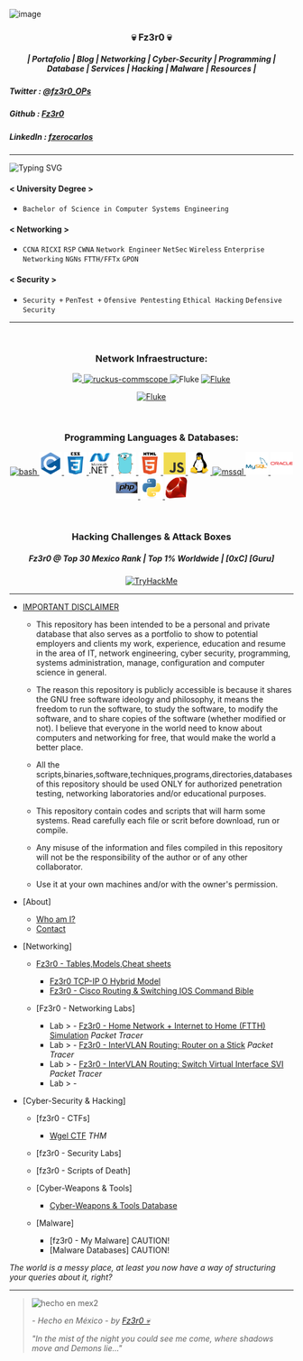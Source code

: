 <!--

- Fz3r0 Header  :::::::::::::::::::::::::::::::::::::::::::::::::::::::::::::::::::::::::::::::::::::::::::::::::::::::: 

-->

![image](https://user-images.githubusercontent.com/94720207/163654194-92edaa63-e2cc-4af7-a420-92a77b4182da.png)

<h3 align="center">💀 Fz3r0 💀</h3>
<h5 align="center">| Portafolio | Blog | Networking | Cyber-Security | Programming | Database | Services | Hacking | Malware | Resources | </h3>

##### Twitter  : [@fz3r0_OPs](https://twitter.com/Fz3r0_OPs) 
##### Github   : [Fz3r0](https://github.com/fz3r0) 
##### LinkedIn : [fzerocarlos](https://www.linkedin.com/in/fzerocarlos/)
---

<!--

- Fz3r0 Bio :::::::::::::::::::::::::::::::::::::::::::::::::::::::::::::::::::::::::::::::::::::::::::::::::::::::: 

-->


![Typing SVG](https://readme-typing-svg.herokuapp.com?size=20&color=00F733&multiline=true&lines=whoami)


#### < University Degree >
* `Bachelor of Science in Computer Systems Engineering`
#### < Networking > 
* `CCNA`  `RICXI`  `RSP`  `CWNA` `Network Engineer` `NetSec` `Wireless` `Enterprise Networking` `NGNs` `FTTH/FFTx` `GPON` 
#### < Security >   
* `Security +`  `PenTest +`  `Ofensive Pentesting`  `Ethical Hacking`  `Defensive Security` 
---

&nbsp;

<!--

- Fz3r0: Network Infraestructure :::::::::::::::::::::::::::::::::::::::::::::::::::::::::::::::::::::::::::::::::::::::::::::::::::::::: 

-->

<h3 align="center">Network Infraestructure:</h3>

<p align="center"> <a href="https://www.gnu.org/software/bash/" target="_blank" rel="noreferrer"> <img src="https://upload.wikimedia.org/wikipedia/commons/6/64/Cisco_logo.svg" </a> <a href="https://www.gnu.org/software/bash/" target="_blank" rel="noreferrer"> <img src="https://ruckus-shared-webassets.s3.amazonaws.com/logos/commscope_logo_white.png" alt="ruckus-commscope" width="130" height="40"/> </a> <img src="https://upload.wikimedia.org/wikipedia/commons/thumb/e/e1/Aruba_Networks_logo.svg/245px-Aruba_Networks_logo.svg.png" alt="Fluke" width="80" height="40"/> </a> <a href="https://www.gnu.org/software/bash/" target="_blank" rel="noreferrer"> <img src="https://camarastermograficas.online/wp-content/uploads/2021/12/logo1.png" alt="Fluke" width="60" height="40"/> <a href="https://www.gnu.org/software/bash/" target="_blank" rel="noreferrer"> 

</p>

<p align="center"> <a href="https://www.gnu.org/software/bash/" target="_blank" rel="noreferrer"> <img src="https://www.innquest.com/wp-content/uploads/2021/09/rgnets.png" alt="Fluke" width="80" height="40"/> </a> </p>
  
  <!--

- Fz3r0: Programing Languages :::::::::::::::::::::::::::::::::::::::::::::::::::::::::::::::::::::::::::::::::::::::::::::::::::::::: 

-->

&nbsp;
  
<h3 align="center">Programming Languages & Databases:</h3>

<p align="center"> <a href="https://www.gnu.org/software/bash/" target="_blank" rel="noreferrer"> <img src="https://www.vectorlogo.zone/logos/gnu_bash/gnu_bash-icon.svg" alt="bash" width="40" height="40"/> </a> <a href="https://www.cprogramming.com/" target="_blank" rel="noreferrer"> <img src="https://raw.githubusercontent.com/devicons/devicon/master/icons/c/c-original.svg" alt="c" width="40" height="40"/> </a> <a href="https://www.w3schools.com/css/" target="_blank" rel="noreferrer"> <img src="https://raw.githubusercontent.com/devicons/devicon/master/icons/css3/css3-original-wordmark.svg" alt="css3" width="40" height="40"/> </a> <a href="https://dotnet.microsoft.com/" target="_blank" rel="noreferrer"> <img src="https://raw.githubusercontent.com/devicons/devicon/master/icons/dot-net/dot-net-original-wordmark.svg" alt="dotnet" width="40" height="40"/> </a> <a href="https://golang.org" target="_blank" rel="noreferrer"> <img src="https://raw.githubusercontent.com/devicons/devicon/master/icons/go/go-original.svg" alt="go" width="40" height="40"/> </a> <a href="https://www.w3.org/html/" target="_blank" rel="noreferrer"> <img src="https://raw.githubusercontent.com/devicons/devicon/master/icons/html5/html5-original-wordmark.svg" alt="html5" width="40" height="40"/> </a> <a href="https://developer.mozilla.org/en-US/docs/Web/JavaScript" target="_blank" rel="noreferrer"> <img src="https://raw.githubusercontent.com/devicons/devicon/master/icons/javascript/javascript-original.svg" alt="javascript" width="40" height="40"/> </a> <a href="https://www.linux.org/" target="_blank" rel="noreferrer"> <img src="https://raw.githubusercontent.com/devicons/devicon/master/icons/linux/linux-original.svg" alt="linux" width="40" height="40"/> </a> <a href="https://www.microsoft.com/en-us/sql-server" target="_blank" rel="noreferrer"> <img src="https://www.svgrepo.com/show/303229/microsoft-sql-server-logo.svg" alt="mssql" width="40" height="40"/> </a> <a href="https://www.mysql.com/" target="_blank" rel="noreferrer"> <img src="https://raw.githubusercontent.com/devicons/devicon/master/icons/mysql/mysql-original-wordmark.svg" alt="mysql" width="40" height="40"/> </a> <a href="https://www.oracle.com/" target="_blank" rel="noreferrer"> <img src="https://raw.githubusercontent.com/devicons/devicon/master/icons/oracle/oracle-original.svg" alt="oracle" width="40" height="40"/> </a> <a href="https://www.php.net" target="_blank" rel="noreferrer"> <img src="https://raw.githubusercontent.com/devicons/devicon/master/icons/php/php-original.svg" alt="php" width="40" height="40"/> </a> <a href="https://www.python.org" target="_blank" rel="noreferrer"> <img src="https://raw.githubusercontent.com/devicons/devicon/master/icons/python/python-original.svg" alt="python" width="40" height="40"/> </a> <a href="https://www.ruby-lang.org/en/" target="_blank" rel="noreferrer"> <img src="https://raw.githubusercontent.com/devicons/devicon/master/icons/ruby/ruby-original.svg" alt="ruby" width="40" height="40"/> </a> </p>

&nbsp;
  
<h3 align="center">Hacking Challenges & Attack Boxes</h3>
<h5 align="center">Fz3r0 @ Top 30 Mexico Rank | Top 1% Worldwide | [0xC] [Guru] </h3> 
  
<p align="center"> <a href="https://tryhackme.com/p/fz3r0.carlos" target="_blank" rel="noreferrer"> <img src="https://tryhackme-badges.s3.amazonaws.com/fz3r0.carlos.png" alt="TryHackMe"> </a> </p>  
  
---
  
- [IMPORTANT DISCLAIMER](/Networking/Labs/) 
  

  - This repository has been intended to be a personal and private database that also serves as a portfolio to show to potential employers and clients my work, experience, education and resume in the area of IT, network engineering, cyber security, programming, systems administration, manage, configuration and computer science in general.
  
  - The reason this repository is publicly accessible is because it shares the GNU free software ideology and philosophy, it means the freedom to run the software, to study the software, to modify the software, and to share copies of the software (whether modified or not). I believe that everyone in the world need to know about computers and networking for free, that would make the world a better place. 
  
  - All the scripts,binaries,software,techniques,programs,directories,databases of this repository should be used ONLY for authorized penetration testing, networking laboratories and/or educational purposes. 
  
  - This repository contain codes and scripts that will harm some systems. Read carefully each file or scrit before download, run or compile.  
  
  - Any misuse of the information and files compiled in this repository will not be the responsibility of the author or of any other collaborator. 
  
  - Use it at your own machines and/or with the owner's permission.
  

  
- [About] 
  - [Who am I?](/Networking/Labs/) 
  - [Contact](/Networking/Labs/)

- [Networking]
  - [Fz3r0 - Tables,Models,Cheat sheets](/Networking/Labs/) 
     - [Fz3r0 TCP-IP O Hybrid Model](/Networking/Labs/) 
     - [Fz3r0 - Cisco Routing & Switching IOS Command Bible](/Networking/Labs/)

  - [Fz3r0 - Networking Labs]
    - Lab > - [Fz3r0 - Home Network + Internet to Home (FTTH) Simulation](/Networking/Labs/Router-on-a-Stick.md) _Packet Tracer_
    - Lab > - [Fz3r0 - InterVLAN Routing: Router on a Stick](/Networking/Labs/Router-on-a-Stick.md) _Packet Tracer_
    - Lab > - [Fz3r0 - InterVLAN Routing: Switch Virtual Interface SVI](/Networking/Labs/Switch-Virtual-Interface-SVI.md) _Packet Tracer_ 
    - Lab > - 

- [Cyber-Security & Hacking] 
  - [fz3r0 - CTFs]
    - [Wgel CTF](/Cyber-Security-&-Hacking/Labs-&-CTFs/THM/Wgel-CTF.md) _THM_
  
  - [fz3r0 - Security Labs]
  
  - [fz3r0 - Scripts of Death]
 
  - [Cyber-Weapons & Tools]
    - [Cyber-Weapons & Tools Database](/Cyber-Security-&-Hacking/Cyber-Weapons-Tools/Cyber-Weapons-Tools-DB.md)
  
  - [Malware]
    - [fz3r0 - My Malware] CAUTION!
    - [Malware Databases] CAUTION!
  
  
_The world is a messy place, at least you now have a way of structuring your queries about it, right?_

---

> ![hecho en mex2](https://user-images.githubusercontent.com/94720207/163904846-fba0268d-2a98-4d66-a1d8-6e83fcc2f6b6.png) 
>
> _- Hecho en México - by [Fz3r0 💀](https://github.com/Fz3r0/)_ 
>
> _"In the mist of the night you could see me come, where shadows move and Demons lie..."_  
  


  
<!--

**Fz3r0/Fz3r0** is a ✨ _special_ ✨ repository because its `README.md` (this file) appears on your GitHub profile.

-->

  
  
